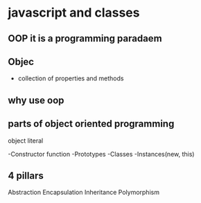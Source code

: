 # javascript and classes

## OOP it is a programming paradaem

## Objec
- collection of properties and methods

## why use oop

## parts of object oriented programming
object literal

-Constructor function
-Prototypes
-Classes
-Instances(new, this)

## 4 pillars
Abstraction
Encapsulation
Inheritance
Polymorphism